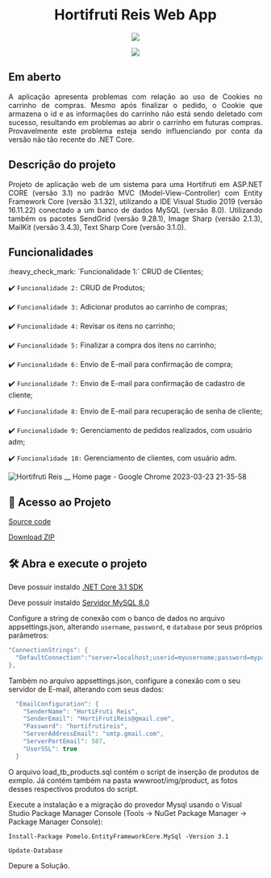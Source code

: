 <h1 align="center"> Hortifruti Reis Web App </h1>

<p align="center">
<img src="https://user-images.githubusercontent.com/69518446/227387031-99a2e992-ea74-4254-9f53-d9155a3c3d0a.png"/>
</p>

<p align="center">
<img src="http://img.shields.io/static/v1?label=STATUS&message=EM%20DESENVOLVIMENTO&color=GREEN&style=for-the-badge"/>
</p>

## Em aberto

<p align="justify">
A aplicação apresenta problemas com relação ao uso de Cookies no carrinho de compras. Mesmo após finalizar o pedido, o Cookie que armazena o id e as informações do carrinho não está sendo deletado com sucesso, resultando em problemas ao abrir o carrinho em futuras compras. 
Provavelmente este problema esteja sendo influenciando por conta da versão não tão recente do .NET Core.
</p>


## Descrição do projeto 

<p align="justify">
Projeto de aplicação web de um sistema para uma Hortifruti em ASP.NET CORE (versão 3.1) no padrão MVC (Model-View-Controller) 
com Entity Framework Core (versão 3.1.32), utilizando a IDE Visual Studio 2019 (versão 16.11.22) conectado a um banco de dados MySQL (versão 8.0).
Utilizando também os pacotes SendGrid (versão 9.28.1), Image Sharp (versão 2.1.3), MailKit (versão 3.4.3), Text Sharp Core (versão 3.1.0).
</p>

## Funcionalidades

<p align="justify">
:heavy_check_mark: `Funcionalidade 1:` CRUD de Clientes;

:heavy_check_mark: `Funcionalidade 2:` CRUD de Produtos;

:heavy_check_mark: `Funcionalidade 3:` Adicionar produtos ao carrinho de compras;

:heavy_check_mark: `Funcionalidade 4:` Revisar os itens no carrinho;

:heavy_check_mark: `Funcionalidade 5:` Finalizar a compra dos itens no carrinho;

:heavy_check_mark: `Funcionalidade 6:` Envio de E-mail para confirmação de compra;

:heavy_check_mark: `Funcionalidade 7:` Envio de E-mail para confirmação de cadastro de cliente;

:heavy_check_mark: `Funcionalidade 8:` Envio de E-mail para recuperação de senha de cliente;

:heavy_check_mark: `Funcionalidade 9:` Gerenciamento de pedidos realizados, com usuário adm;

:heavy_check_mark: `Funcionalidade 10:` Gerenciamento de clientes, com usuário adm.
</p>

![Hortifruti Reis __ Home page - Google Chrome 2023-03-23 21-35-58](https://user-images.githubusercontent.com/69518446/227396117-ef7ea258-caaa-475e-b68d-6c16517e3c87.gif)

## 📁 Acesso ao Projeto
[Source code](https://github.com/MiguelcrReis/HortifrutiWebApp)

[Download ZIP](https://github.com/MiguelcrReis/HortifrutiWebApp/archive/refs/heads/master.zip)


## 🛠️ Abra e execute o projeto

Deve possuir instaldo [ .NET Core 3.1 SDK ](https://dotnet.microsoft.com/en-us/download/dotnet/3.1)

Deve possuir instaldo [ Servidor MySQL 8.0 ](https://dev.mysql.com/downloads/windows/installer/8.0.html)

Configure a string de conexão com o banco de dados no arquivo appsettings.json, alterando `username`, `password`, e `database` por seus próprios parâmetros:

```cs
"ConnectionStrings": {
  "DefaultConnection":"server=localhost;userid=myusername;password=mypassword;database=mydatabase;"
},
```

Também no arquivo appsettings.json, configure a conexão com o seu servidor de E-mail, alterando com seus dados:

```cs
  "EmailConfiguration": {
    "SenderName": "HortiFruti Reis",
    "SenderEmail": "HortiFrutiReis@gmail.com",
    "Password": "hortifrutireis",
    "ServerAddressEmail": "smtp.gmail.com",
    "ServerPortEmail": 587,
    "UserSSL": true
  }
```

O arquivo load_tb_products.sql contém o script de inserção de produtos de exmplo. Já contém também na pasta wwwroot/img/product, as fotos desses respectivos produtos do script.


Execute a instalação e a migração do provedor Mysql usando o Visual Studio Package Manager Console (Tools -> NuGet Package Manager -> Package Manager Console):

```
Install-Package Pomelo.EntityFrameworkCore.MySql -Version 3.1
```
```
Update-Database
```

Depure a Solução.

